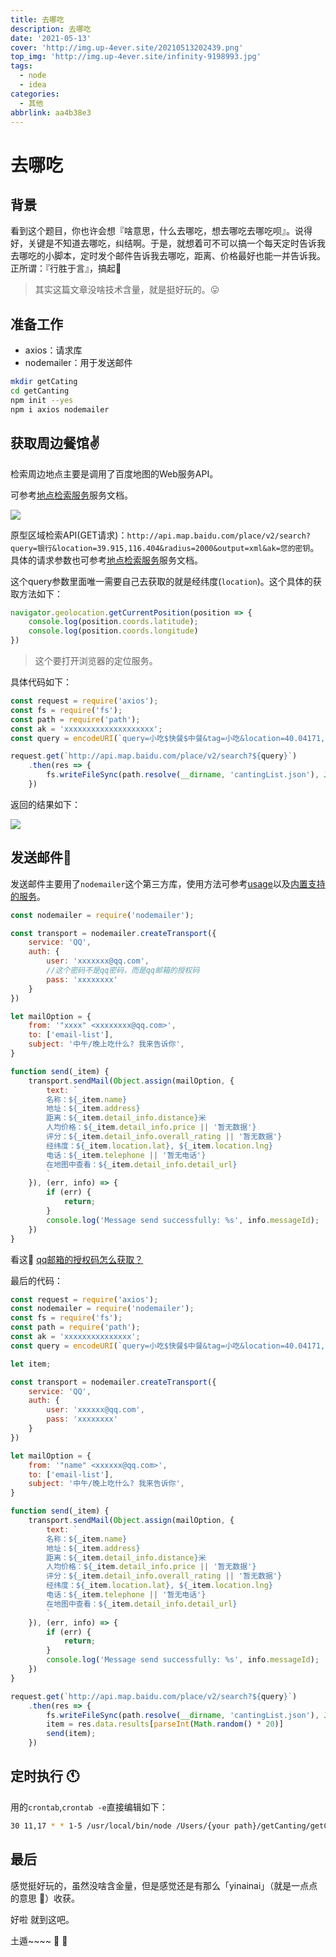 ```yaml
---
title: 去哪吃
description: 去哪吃
date: '2021-05-13'
cover: 'http://img.up-4ever.site/20210513202439.png'
top_img: 'http://img.up-4ever.site/infinity-9198993.jpg'
tags:
  - node
  - idea
categories:
  - 其他
abbrlink: aa4b38e3
---
```


# 去哪吃

## 背景

看到这个题目，你也许会想『啥意思，什么去哪吃，想去哪吃去哪吃呗』。说得好，关键是不知道去哪吃，纠结啊。于是，就想着可不可以搞一个每天定时告诉我去哪吃的小脚本，定时发个邮件告诉我去哪吃，距离、价格最好也能一并告诉我。正所谓：『行胜于言』，搞起:rofl:

>其实这篇文章没啥技术含量，就是挺好玩的。:stuck_out_tongue:

## 准备工作

- axios：请求库
- nodemailer：用于发送邮件

```sh
mkdir getCating
cd getCanting
npm init --yes
npm i axios nodemailer
```

## 获取周边餐馆:v:

检索周边地点主要是调用了百度地图的Web服务API。

可参考[地点检索服务](https://lbsyun.baidu.com/index.php?title=webapi/guide/webservice-placeapi)服务文档。

![](http://img.up-4ever.site/20210513192625.png)

原型区域检索API(GET请求)：`http://api.map.baidu.com/place/v2/search?query=银行&location=39.915,116.404&radius=2000&output=xml&ak=您的密钥`。具体的请求参数也可参考[地点检索服务](https://lbsyun.baidu.com/index.php?title=webapi/guide/webservice-placeapi)服务文档。

这个query参数里面唯一需要自己去获取的就是经纬度(`location`)。这个具体的获取方法如下：

```js
navigator.geolocation.getCurrentPosition(position => {
    console.log(position.coords.latitude);
    console.log(position.coords.longitude)
})
```

>这个要打开浏览器的定位服务。

具体代码如下：

```js
const request = require('axios');
const fs = require('fs');
const path = require('path');
const ak = 'xxxxxxxxxxxxxxxxxxxx';
const query = encodeURI(`query=小吃$快餐$中餐&tag=小吃&location=40.04171,116.312820086&scope=2&radius_limit=true&page_size=20&radius=500&output=json&ak=${ak}`);

request.get(`http://api.map.baidu.com/place/v2/search?${query}`)
    .then(res => {
        fs.writeFileSync(path.resolve(__dirname, 'cantingList.json'), JSON.stringify(res.data, null, '\t'));
    })
```

返回的结果如下：

![](http://img.up-4ever.site/20210513193819.png)

## 发送邮件:dizzy:

发送邮件主要用了`nodemailer`这个第三方库，使用方法可参考[usage](https://nodemailer.com/usage/)以及[内置支持的服务](https://nodemailer.com/smtp/well-known/)。

```js
const nodemailer = require('nodemailer');

const transport = nodemailer.createTransport({
    service: 'QQ',
    auth: {
        user: 'xxxxxxx@qq.com',
        //这个密码不是qq密码，而是qq邮箱的授权码
        pass: 'xxxxxxxx'
    }
})

let mailOption = {
    from: '"xxxx" <xxxxxxxx@qq.com>',
    to: ['email-list'],
    subject: '中午/晚上吃什么? 我来告诉你',
}

function send(_item) {
    transport.sendMail(Object.assign(mailOption, {
        text: `
        名称：${_item.name}
        地址：${_item.address}
        距离：${_item.detail_info.distance}米
        人均价格：${_item.detail_info.price || '暂无数据'}
        评分：${_item.detail_info.overall_rating || '暂无数据'}
        经纬度：${_item.location.lat}, ${_item.location.lng}
        电话：${_item.telephone || '暂无电话'}
        在地图中查看：${_item.detail_info.detail_url}
        `
    }), (err, info) => {
        if (err) {
            return;
        }
        console.log('Message send successfully: %s', info.messageId);
    })
}
```

看这:eyes: [qq邮箱的授权码怎么获取？](https://service.mail.qq.com/cgi-bin/help?subtype=1&id=28&no=1001256)

最后的代码：

```js
const request = require('axios');
const nodemailer = require('nodemailer');
const fs = require('fs');
const path = require('path');
const ak = 'xxxxxxxxxxxxxxx';
const query = encodeURI(`query=小吃$快餐$中餐&tag=小吃&location=40.04171,116.312820086&scope=2&radius_limit=true&page_size=20&radius=500&output=json&ak=${ak}`)

let item;

const transport = nodemailer.createTransport({
    service: 'QQ',
    auth: {
        user: 'xxxxxx@qq.com',
        pass: 'xxxxxxxx'
    }
})

let mailOption = {
    from: '"name" <xxxxxx@qq.com>',
    to: ['email-list'],
    subject: '中午/晚上吃什么? 我来告诉你',
}

function send(_item) {
    transport.sendMail(Object.assign(mailOption, {
        text: `
        名称：${_item.name}
        地址：${_item.address}
        距离：${_item.detail_info.distance}米
        人均价格：${_item.detail_info.price || '暂无数据'}
        评分：${_item.detail_info.overall_rating || '暂无数据'}
        经纬度：${_item.location.lat}, ${_item.location.lng}
        电话：${_item.telephone || '暂无电话'}
        在地图中查看：${_item.detail_info.detail_url}
        `
    }), (err, info) => {
        if (err) {
            return;
        }
        console.log('Message send successfully: %s', info.messageId);
    })
}

request.get(`http://api.map.baidu.com/place/v2/search?${query}`)
    .then(res => {
        fs.writeFileSync(path.resolve(__dirname, 'cantingList.json'), JSON.stringify(res.data, null, '\t'));
        item = res.data.results[parseInt(Math.random() * 20)]
        send(item);
    })
```

## 定时执行 :clock11:

用的`crontab`,`crontab -e`直接编辑如下：

```sh
30 11,17 * * 1-5 /usr/local/bin/node /Users/{your path}/getCanting/getCanting.js
```

## 最后

感觉挺好玩的，虽然没啥含金量，但是感觉还是有那么「yinainai」（就是一点点的意思 :dog:）收获。

好啦 就到这吧。

土遁~~~~ :wave: :wave:
